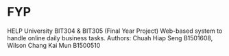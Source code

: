 # FYP
HELP University BIT304 &amp; BIT305 (Final Year Project) Web-based system to handle online daily business tasks.
Authors: Chuah Hiap Seng B1501608, Wilson Chang Kai Mun B1500510
